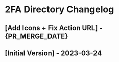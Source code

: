 # 2FA Directory Changelog

## [Add Icons + Fix Action URL] - {PR_MERGE_DATE}

## [Initial Version] - 2023-03-24